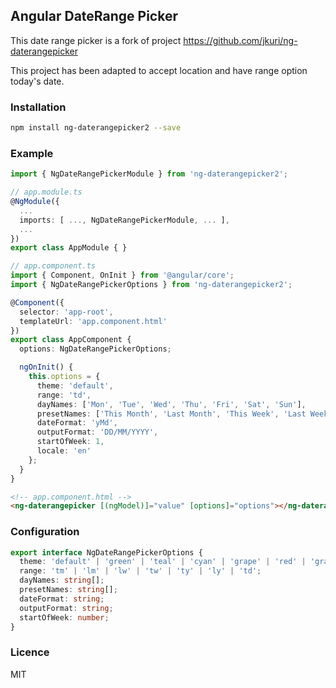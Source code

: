 Angular DateRange Picker
---

This date range picker is a fork of project https://github.com/jkuri/ng-daterangepicker

This project has been adapted to accept location and have range option today's date.

### Installation

```sh
npm install ng-daterangepicker2 --save
```

### Example

```ts
import { NgDateRangePickerModule } from 'ng-daterangepicker2';

// app.module.ts
@NgModule({
  ...
  imports: [ ..., NgDateRangePickerModule, ... ],
  ...
})
export class AppModule { }
```

```ts
// app.component.ts
import { Component, OnInit } from '@angular/core';
import { NgDateRangePickerOptions } from 'ng-daterangepicker2';

@Component({
  selector: 'app-root',
  templateUrl: 'app.component.html'
})
export class AppComponent {
  options: NgDateRangePickerOptions;

  ngOnInit() {
    this.options = {
	  theme: 'default',
	  range: 'td',
	  dayNames: ['Mon', 'Tue', 'Wed', 'Thu', 'Fri', 'Sat', 'Sun'],
	  presetNames: ['This Month', 'Last Month', 'This Week', 'Last Week', 'This Year', 'Last Year', 'Today', 'Start', 'End'],
	  dateFormat: 'yMd',
	  outputFormat: 'DD/MM/YYYY',
	  startOfWeek: 1,
      locale: 'en'
	};
  }
}
```

```html
<!-- app.component.html -->
<ng-daterangepicker [(ngModel)]="value" [options]="options"></ng-daterangepicker>
```

### Configuration

```ts
export interface NgDateRangePickerOptions {
  theme: 'default' | 'green' | 'teal' | 'cyan' | 'grape' | 'red' | 'gray';
  range: 'tm' | 'lm' | 'lw' | 'tw' | 'ty' | 'ly' | 'td';
  dayNames: string[];
  presetNames: string[];
  dateFormat: string;
  outputFormat: string;
  startOfWeek: number;
}
```

### Licence

MIT
